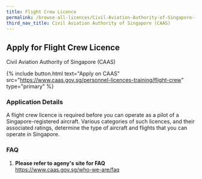 ```yaml
---
title: Flight Crew Licence
permalink: /browse-all-licences/Civil-Aviation-Authority-of-Singapore-(CAAS)/Flight-Crew-Licence
third_nav_title: Civil Aviation Authority of Singapore (CAAS)
---
```


## Apply for Flight Crew Licence

Civil Aviation Authority of Singapore (CAAS)

{% include button.html text="Apply on CAAS" src="https://www.caas.gov.sg/personnel-licences-training/flight-crew" type="primary" %}

<H3>Application Details</H3>

<p>A flight crew licence is required before you can operate as a pilot of a Singapore-registered aircraft. Various categories of such licences, and their associated ratings, determine the type of aircraft and flights that you can operate in Singapore.</p>

<h3>FAQ</h3>
<ol>
    <li><strong>Please refer to ageny's site for FAQ</strong>
    <br><a href="https://www.caas.gov.sg/who-we-are/faq" target="_blank" rel="noopener">https://www.caas.gov.sg/who-we-are/faq</a></li>
</ol>
